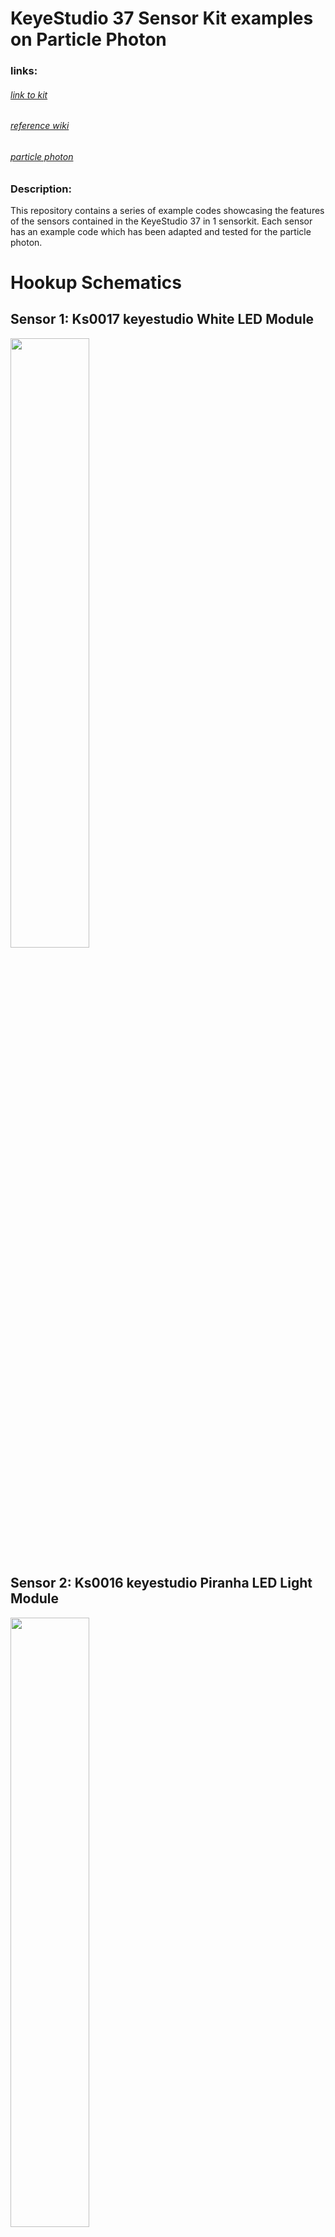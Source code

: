 # KeyeStudio 37 Sensor Kit examples on Particle Photon

### links:
###### [link to kit](https://keyestudio.com/new-packingkeyestudio37-in-1-sensor-kit-for-arduino-programming-education-37pcs-sensors37-projectspdfvideo-p0138-p0138.html)
###### [reference wiki](https://wiki.keyestudio.com/Ks0068_keyestudio_37_in_1_Sensor_Kit_for_Arduino_Starters)
###### [particle photon](https://store.particle.io/collections/wifi/products/photon)

### Description:

This repository contains a series of example codes showcasing the features of the sensors contained in the KeyeStudio 37 in 1 sensorkit. Each sensor has an example code which has been adapted and tested for the particle photon.

# Hookup Schematics

## Sensor 1: Ks0017 keyestudio White LED Module
<img src="https://github.com/apanin/ParticleKeyeStudio37sensorKitExamples/blob/master/images/s1.png" width="50%" height="50%" />

## Sensor 2: Ks0016 keyestudio Piranha LED Light Module
<img src="https://github.com/apanin/ParticleKeyeStudio37sensorKitExamples/blob/master/images/s2.png" width="50%" height="50%" />


## Sensor 3: Ks0010 keyestudio 3W LED Module
<img src="https://github.com/apanin/ParticleKeyeStudio37sensorKitExamples/blob/master/images/s3.png" width="50%" height="50%" />

## Sensor 4: Ks0032 keyestudio RGB LED Module
<img src="https://github.com/apanin/ParticleKeyeStudio37sensorKitExamples/blob/master/images/s4.png" width="50%" height="50%" />

## Sensor 5: Ks0033 keyestudio Analog Temperature Sensor
<img src="https://github.com/apanin/ParticleKeyeStudio37sensorKitExamples/blob/master/images/s5.png" width="50%" height="50%" />

## Sensor 6: Ks0028 keyestudio Photocell Sensor
<img src="https://github.com/apanin/ParticleKeyeStudio37sensorKitExamples/blob/master/images/s6.png" width="50%" height="50%" />

## Sensor 7: Ks0035 keyestudio Analog Sound Sensor
<img src="https://github.com/apanin/ParticleKeyeStudio37sensorKitExamples/blob/master/images/s7.png" width="50%" height="50%" />

## Sensor 8: Ks0014 keyestudio Analog Rotation Sensor
<img src="https://github.com/apanin/ParticleKeyeStudio37sensorKitExamples/blob/master/images/s8.png" width="50%" height="50%" />

## Sensor 9: Ks0019 keyestudio Passive Buzzer module
<img src="https://github.com/apanin/ParticleKeyeStudio37sensorKitExamples/blob/master/images/s9.png" width="50%" height="50%" />

## Sensor 10: Ks0018 keyestudio Digital Buzzer Module<img src="https://github.com/apanin/ParticleKeyeStudio37sensorKitExamples/blob/master/images/s10.png" width="50%" height="50%" />


## Sensor 11: Ks0029 keyestudio Digital Push Button<img src="https://github.com/apanin/ParticleKeyeStudio37sensorKitExamples/blob/master/images/s11.png" width="50%" height="50%" />

## Sensor 12: Ks0025 keyestudio Digital Tilt Sensor
<img src="https://github.com/apanin/ParticleKeyeStudio37sensorKitExamples/blob/master/images/s12.png" width="50%" height="50%" />

## Sensor 13: Ks0009 keyestudio Photo Interrupter Module
<img src="https://github.com/apanin/ParticleKeyeStudio37sensorKitExamples/blob/master/images/s13.png" width="50%" height="50%" />

## Sensor 14: Ks0031 keyestudio Capacitive Touch Sensor
<img src="https://github.com/apanin/ParticleKeyeStudio37sensorKitExamples/blob/master/images/s14.png" width="50%" height="50%" />

## Sensor 15: Ks0024 keyestudio Knock Sensor Module
<img src="https://github.com/apanin/ParticleKeyeStudio37sensorKitExamples/blob/master/images/s15.png" width="50%" height="50%" />

## Sensor 16: Ks0020 keyestudio Hall Magnetic Sensor
<img src="https://github.com/apanin/ParticleKeyeStudio37sensorKitExamples/blob/master/images/s16.png" width="50%" height="50%" />

## Sensor 17: Ks0050 keyestudio Line Tracking Sensor
<img src="https://github.com/apanin/ParticleKeyeStudio37sensorKitExamples/blob/master/images/s17.png" width="50%" height="50%" />

## Sensor 18: Ks0024 Ks0051 keyestudio Infrared Obstacle Avoidance Sensor
<img src="https://github.com/apanin/ParticleKeyeStudio37sensorKitExamples/blob/master/images/s18.png" width="50%" height="50%" />

## Sensor 19: Ks0052 keyestudio PIR Motion Sensor
<img src="https://github.com/apanin/ParticleKeyeStudio37sensorKitExamples/blob/master/images/s19.png" width="50%" height="50%" />

## Sensor 20: Ks0036 keyestudio Flame Sensor
<img src="https://github.com/apanin/ParticleKeyeStudio37sensorKitExamples/blob/master/images/s20.png" width="50%" height="50%" />

## Sensor 21: Ks0037 keyestudio Vibration Sensor
<img src="https://github.com/apanin/ParticleKeyeStudio37sensorKitExamples/blob/master/images/s21.png" width="50%" height="50%" />

## Sensor 22: Ks0040 keyestudio Analog Gas Sensor
<img src="https://github.com/apanin/ParticleKeyeStudio37sensorKitExamples/blob/master/images/s22.png" width="50%" height="50%" />

## Sensor 23: Ks0041 keyestudio Analog Alcohol Sensor
<img src="https://github.com/apanin/ParticleKeyeStudio37sensorKitExamples/blob/master/images/s23.png" width="50%" height="50%" />

## Sensor 24: Ks0027 keyestudio Digital IR Transmitter Module
<img src="https://github.com/apanin/ParticleKeyeStudio37sensorKitExamples/blob/master/images/s24.png" width="50%" height="50%" />

## Sensor 25: Ks0026 keyestudio Digital IR Receiver Module
<img src="https://github.com/apanin/ParticleKeyeStudio37sensorKitExamples/blob/master/images/s25.png" width="50%" height="50%" />

## Sensor 26: Ks0013 keyestudio Rotary Encoder Module
<img src="https://github.com/apanin/ParticleKeyeStudio37sensorKitExamples/blob/master/images/s26.png" width="50%" height="50%" />

## Sensor 27: Ks0022 keyestudio LM35 Linear Temperature Sensor
<img src="https://github.com/apanin/ParticleKeyeStudio37sensorKitExamples/blob/master/images/s27.png" width="50%" height="50%" />

## Sensor 28: Ks0023 keyestudio 18B20 Temperature Sensor
<img src="https://github.com/apanin/ParticleKeyeStudio37sensorKitExamples/blob/master/images/s28.png" width="50%" height="50%" />

## Sensor 29: Ks0012 keyestudio ADXL345 Three Axis Acceleration Module
<img src="https://github.com/apanin/ParticleKeyeStudio37sensorKitExamples/blob/master/images/s29.png" width="50%" height="50%" />

## Sensor 30: Ks0034 keyestudio DHT11 Temperature and Humidity Sensor
<img src="https://github.com/apanin/ParticleKeyeStudio37sensorKitExamples/blob/master/images/s30.png" width="50%" height="50%" />

## Sensor 32: Ks0098 keyestudio TEMT6000 Ambient Light Sensor
<img src="https://github.com/apanin/ParticleKeyeStudio37sensorKitExamples/blob/master/images/s32.png" width="50%" height="50%" />

## Sensor 33: Ks0206 Keyestudio SR01 Ultrasonic Sensor
<img src="https://github.com/apanin/ParticleKeyeStudio37sensorKitExamples/blob/master/images/s33.png" width="50%" height="50%" />

## Sensor 34: Ks0008 keyestudio Joystick Module
<img src="https://github.com/apanin/ParticleKeyeStudio37sensorKitExamples/blob/master/images/s34.png" width="50%" height="50%" />

## Sensor 35: Ks0039 keyestudio DS3231 Clock Module
//<img src="https://github.com/apanin/ParticleKeyeStudio37sensorKitExamples/blob/master/images/s35.png" width="50%" height="50%" />

## Sensor 36: Ks0024 Ks0011 keyestudio 5V Relay Module
//<img src="https://github.com/apanin/ParticleKeyeStudio37sensorKitExamples/blob/master/images/s36.png" width="50%" height="50%" />

## Sensor 37: Ks0203 keyestudio Vapor Sensor
<img src="https://github.com/apanin/ParticleKeyeStudio37sensorKitExamples/blob/master/images/s37.png" width="50%" height="50%" />
